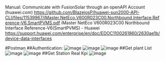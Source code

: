 Manual: Communicate with FusionSolar through an openAPI Account (huawei.com)
https://github.com/BlazejosP/huawei-sun2000-API-CLI/files/11539967/iMaster.NetEco.V600R023C00.Northbound.Interface.Reference-V6.SmartPVMS.pdf
iMaster NetEco V600R023C00 Northbound Interface Reference-V6(SmartPVMS) - Huawei
https://support.huawei.com/enterprise/en/doc/EDOC1100261860/2630ae1b/device-data-interfaces

#Postman
##Authentication:
![image](https://github.com/pipek86/FusionSolarPS/assets/36034931/ffa10951-4289-4f1e-9cc3-9b9727a5ad91)
![image](https://github.com/pipek86/FusionSolarPS/assets/36034931/cec8c4a0-7acd-40f1-a8af-7d3dfee9e68b)
![image](https://github.com/pipek86/FusionSolarPS/assets/36034931/18be1ade-5960-4bd5-b900-111e9de2f7d0)
##Get plant List
![image](https://github.com/pipek86/FusionSolarPS/assets/36034931/b3ca1b8d-d443-481f-849f-2f8b0e0d3b29)
![image](https://github.com/pipek86/FusionSolarPS/assets/36034931/b81bb1b3-0100-491d-bb14-6e9f540ccd99)
##Get Station Real Kpi
![image](https://github.com/pipek86/FusionSolarPS/assets/36034931/8e4a3a08-f3b0-487e-9741-a9aa07307e43)


